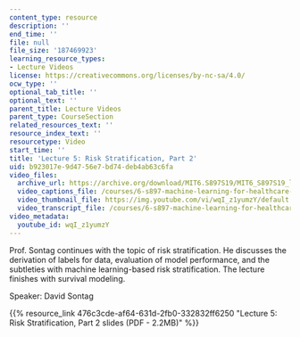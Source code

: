 ```yaml
---
content_type: resource
description: ''
end_time: ''
file: null
file_size: '187469923'
learning_resource_types:
- Lecture Videos
license: https://creativecommons.org/licenses/by-nc-sa/4.0/
ocw_type: ''
optional_tab_title: ''
optional_text: ''
parent_title: Lecture Videos
parent_type: CourseSection
related_resources_text: ''
resource_index_text: ''
resourcetype: Video
start_time: ''
title: 'Lecture 5: Risk Stratification, Part 2'
uid: b923017e-9d47-56e7-bd74-deb4ab63c6fa
video_files:
  archive_url: https://archive.org/download/MIT6.S897S19/MIT6_S897S19_lec05_300k.mp4
  video_captions_file: /courses/6-s897-machine-learning-for-healthcare-spring-2019/b6fc7f50d60d56e5a24b165ead556574_wqI_z1yumzY.vtt
  video_thumbnail_file: https://img.youtube.com/vi/wqI_z1yumzY/default.jpg
  video_transcript_file: /courses/6-s897-machine-learning-for-healthcare-spring-2019/30da27b0e0ec8388dc8d715904e43d85_wqI_z1yumzY.pdf
video_metadata:
  youtube_id: wqI_z1yumzY
---
```


Prof. Sontag continues with the topic of risk stratification. He discusses the derivation of labels for data, evaluation of model performance, and the subtleties with machine learning-based risk stratification. The lecture finishes with survival modeling.

Speaker: David Sontag

{{% resource_link 476c3cde-af64-631d-2fb0-332832ff6250 "Lecture 5: Risk Stratification, Part 2 slides (PDF - 2.2MB)" %}}

